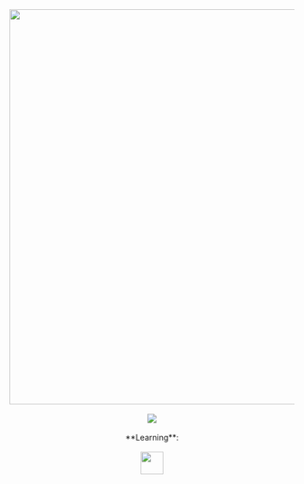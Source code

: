 
<div align="center">
<img width=700 src="https://readme-typing-svg.herokuapp.com/?center=true&vCenter=true&duration=3000&font=Righteous&size=12&height=20&width=400&color=FFFFFF&lines=Cool+people+use+dark+mode;You+are+cool+😀">
<br/><br/>
<img src="https://github-readme-stats.vercel.app/api?username=theaspectdev&show_icons=true&theme=shadow_red"></img>
</div>

<br/>

<div align="center">
  **Learning**:
  <br><br>
  <img width=40 src="https://camo.githubusercontent.com/e75202afa004675c13d10f07f1812bedd4bd784a8ed43481e982a69b2063b446/687474703a2f2f727573742d6c616e672e6f72672f6c6f676f732f727573742d6c6f676f2d353132783531322e706e67">
  <br><br>
  
</div>
